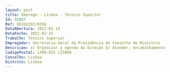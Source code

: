 ```yaml
--- 
layout: post
title: Emprego - Lisboa - Técnico Superior
Id: 93867
Ref: OE202202/0356
DataAbertura: 2022-02-14
DataFecho: 2022-02-25
Trabalho: Técnico Superior
Empregador: Secretaria-Geral da Presidência de Conselho de Ministros
Descricao: a) Organizar a agenda da Direção b) Atender, encaminhamento e resolução de solicitações internas e externas c) Receber e reencaminhar e mails do secretariado e) Elaborar ofícios para a direção f) Elaborar mapas de contactos g) Digitalizar e imprimir documentos da Direção h) Fazer a encomenda para reposição de stocks de economato e consumíveis i) Ser o elo de ligação entre as equipas integras na Unidade Orgânica j) Receber, abrir, selecionar e elaborar despacho de encaminhamento de correspondência 
CodigoPostal: 1399-022 LISBOA
Concelho: Lisboa
Distrito: Lisboa
--- 
```

